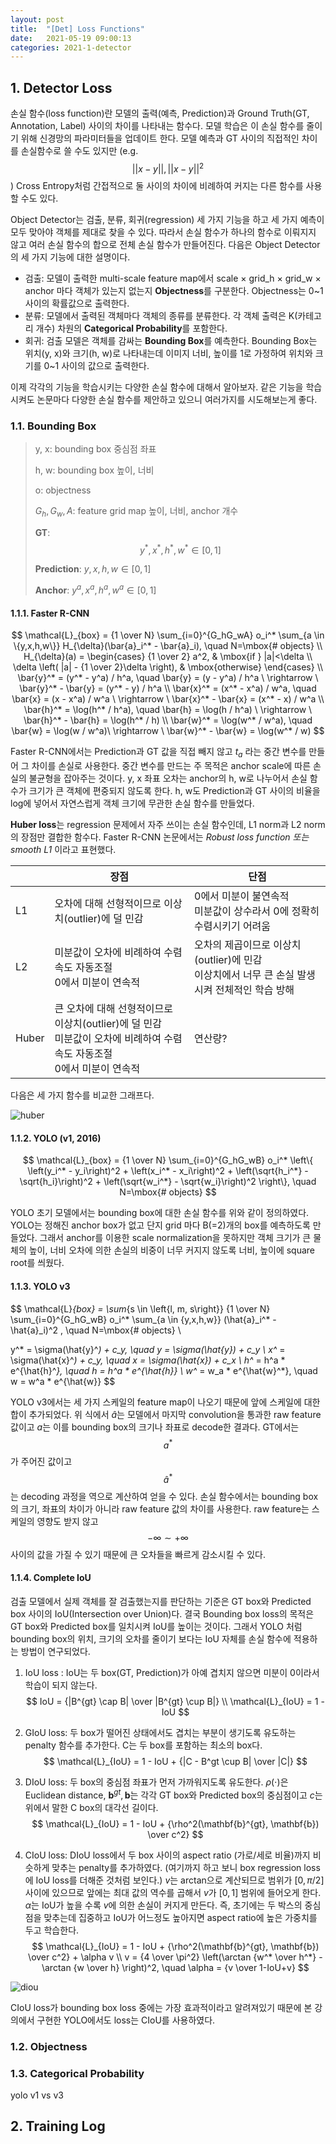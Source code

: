 ```yaml
---
layout: post
title:  "[Det] Loss Functions"
date:   2021-05-19 09:00:13
categories: 2021-1-detector
---
```




## 1. Detector Loss

손실 함수(loss function)란 모델의 출력(예측, Prediction)과 Ground Truth(GT, Annotation, Label) 사이의 차이를 나타내는 함수다. 모델 학습은 이 손실 함수를 줄이기 위해 신경망의 파라미터들을 업데이트 한다. 모델 예측과 GT 사이의 직접적인 차이를 손실함수로 쓸 수도 있지만 (e.g. $$||x-y||, ||x-y||^2$$) Cross Entropy처럼 간접적으로 둘 사이의 차이에 비례하여 커지는 다른 함수를 사용할 수도 있다. 

Object Detector는 검출, 분류, 회귀(regression) 세 가지 기능을 하고 세 가지 예측이 모두 맞아야 객체를 제대로 찾을 수 있다. 따라서 손실 함수가 하나의 함수로 이뤄지지 않고 여러 손실 함수의 합으로 전체 손실 함수가 만들어진다. 다음은 Object Detector의 세 가지 기능에 대한 설명이다.

- 검출: 모델이 출력한 multi-scale feature map에서 scale × grid_h × grid_w × anchor 마다 객체가 있는지 없는지 **Objectness**를 구분한다. Objectness는 0~1 사이의 확률값으로 출력한다.
- 분류: 모델에서 출력된 객체마다 객체의 종류를 분류한다. 각 객체 출력은 K(카테고리 개수) 차원의 **Categorical Probability**를 포함한다.
- 회귀: 검출 모델은 객체를 감싸는 **Bounding Box**를 예측한다. Bounding Box는 위치(y, x)와 크기(h, w)로 나타내는데 이미지 너비, 높이를 1로 가정하여 위치와 크기를 0~1 사이의 값으로 출력한다.

이제 각각의 기능을 학습시키는 다양한 손실 함수에 대해서 알아보자. 같은 기능을 학습시켜도 논문마다 다양한 손실 함수를 제안하고 있으니 여러가지를 시도해보는게 좋다.

### 1.1. Bounding Box

> y, x: bounding box 중심점 좌표
>
> h, w: bounding box 높이, 너비
>
> o: objectness
>
> $G_h, G_w, A$: feature grid map 높이, 너비, anchor 개수
>
> **GT**: $$y^*, x^*, h^*, w^* \in [0, 1]$$
>
> **Prediction**: $y, x, h, w \in [0, 1]$
>
> **Anchor**: $y^a, x^a, h^a, w^a \in [0, 1]$

#### 1.1.1. Faster R-CNN

$$
\mathcal{L}_{box} = {1 \over N} \sum_{i=0}^{G_hG_wA} o_i^* \sum_{a \in \{y,x,h,w\}} H_{\delta}(\bar{a}_i^* - \bar{a}_i), \quad N=\mbox{# objects} \\
H_{\delta}(a) = \begin{cases}
{1 \over 2} a^2, & \mbox{if } |a|<\delta \\
\delta \left( |a| - {1 \over 2}\delta \right), & \mbox{otherwise}
\end{cases} \\
\bar{y}^* = (y^* - y^a) / h^a, \quad \bar{y} = (y - y^a) / h^a \ \rightarrow \ \bar{y}^* - \bar{y} =  (y^* - y) / h^a \\
\bar{x}^* = (x^* - x^a) / w^a, \quad \bar{x} = (x - x^a) / w^a \ \rightarrow \ \bar{x}^* - \bar{x} =  (x^* - x) / w^a \\
\bar{h}^* = \log(h^* / h^a), \quad \bar{h} = \log(h / h^a) \ \rightarrow \ \bar{h}^* - \bar{h} = \log(h^* / h) \\
\bar{w}^* = \log(w^* / w^a), \quad \bar{w} = \log(w / w^a)\ \rightarrow \ \bar{w}^* - \bar{w} = \log(w^* / w)
$$

Faster R-CNN에서는 Prediction과 GT 값을 직접 빼지 않고 $t_a$ 라는 중간 변수를 만들어 그 차이를 손실로 사용한다. 중간 변수를 만드는 주 목적은 anchor scale에 따른 손실의 불균형을 잡아주는 것이다. y, x 좌표 오차는 anchor의 h, w로 나누어서 손실 함수가 크기가 큰 객체에 편중되지 않도록 한다. h, w도 Prediction과 GT 사이의 비율을 log에 넣어서 자연스럽게 객체 크기에 무관한 손실 함수를 만들었다.

**Huber loss**는 regression 문제에서 자주 쓰이는 손실 함수인데, L1 norm과 L2 norm의 장점만 결합한 함수다. Faster R-CNN 논문에서는 *Robust loss function 또는 smooth L1* 이라고 표현했다.

|       | 장점                                                         | 단점                                                         |
| ----- | ------------------------------------------------------------ | ------------------------------------------------------------ |
| L1    | 오차에 대해 선형적이므로 이상치(outlier)에 덜 민감           | 0에서 미분이 불연속적<br />미분값이 상수라서 0에 정확히 수렴시키기 어려움 |
| L2    | 미분값이 오차에 비례하여 수렴속도 자동조절<br />0에서 미분이 연속적 | 오차의 제곱이므로 이상치(outlier)에 민감<br />이상치에서 너무 큰 손실 발생시켜 전체적인 학습 방해 |
| Huber | 큰 오차에 대해 선형적이므로 이상치(outlier)에 덜 민감<br />미분값이 오차에 비례하여 수렴속도 자동조절<br />0에서 미분이 연속적 | 연산량?                                                      |

다음은 세 가지 함수를 비교한 그래프다.

![huber](../assets/detector/huber_loss.png)



#### 1.1.2. YOLO (v1, 2016)

$$
\mathcal{L}_{box} = {1 \over N} \sum_{i=0}^{G_hG_wB} o_i^* \left\{
\left(y_i^* - y_i\right)^2 + \left(x_i^* - x_i\right)^2 + 
\left(\sqrt{h_i^*} - \sqrt{h_i}\right)^2 + \left(\sqrt{w_i^*} - \sqrt{w_i}\right)^2
\right\}, \quad N=\mbox{# objects}
$$

YOLO 초기 모델에서는 bounding box에 대한 손실 함수를 위와 같이 정의하였다. YOLO는 정해진 anchor box가 없고 단지 grid 마다 B(=2)개의 box를 예측하도록 만들었다. 그래서 anchor를 이용한 scale normalization을 못하지만 객체 크기가 큰 물체의 높이, 너비 오차에 의한 손실의 비중이 너무 커지지 않도록 너비, 높이에 square root를 씌웠다.

#### 1.1.3. YOLO v3

$$
\mathcal{L}_{box} = \sum_{s \in \left\{l, m, s\right\}} {1 \over N} \sum_{i=0}^{G_hG_wB} o_i^*
\sum_{a \in \{y,x,h,w\}} (\hat{a}_i^* - \hat{a}_i)^2
, \quad N=\mbox{# objects} \\

y^* = \sigma(\hat{y}^*) + c_y, \quad y = \sigma(\hat{y}) + c_y \\
x^* = \sigma(\hat{x}^*) + c_y, \quad x = \sigma(\hat{x}) + c_x \\
h^* = h^a * e^{\hat{h}^*}, \quad h = h^a * e^{\hat{h}} \\
w^* = w_a * e^{\hat{w}^*}, \quad w = w^a * e^{\hat{w}}
$$

YOLO v3에서는 세 가지 스케일의 feature map이 나오기 때문에 앞에 스케일에 대한 합이 추가되었다. 위 식에서 $\hat{a}$는 모델에서 마지막 convolution을 통과한 raw feature 값이고 $a$는 이를 bounding box의 크기나 좌표로 decode한 결과다. GT에서는 $$a^*$$가 주어진 값이고 $$\hat{a}^*$$는 decoding 과정을 역으로 계산하여 얻을 수 있다. 손실 함수에서는 bounding box의 크기, 좌표의 차이가 아니라 raw feature 값의 차이를 사용한다.   raw feature는 스케일의 영향도 받지 않고 $$-\infty \sim +\infty$$ 사이의 값을 가질 수 있기 때문에 큰 오차들을 빠르게 감소시킬 수 있다.  

#### 1.1.4. Complete IoU

검출 모델에서 실제 객체를 잘 검출했는지를 판단하는 기준은 GT box와 Predicted box 사이의 IoU(Intersection over Union)다. 결국 Bounding box loss의 목적은 GT box와 Predicted box를 일치시켜 IoU를 높이는 것이다. 그래서 YOLO 처럼 bounding box의 위치, 크기의 오차를 줄이기 보다는 IoU 자체를 손실 함수에 적용하는 방법이 연구되었다. 

1. IoU loss : IoU는 두 box(GT, Prediction)가 아예 겹치지 않으면 미분이 0이라서 학습이 되지 않는다.  
   $$
   IoU = {|B^{gt} \cap B| \over |B^{gt} \cup B|} \\
   \mathcal{L}_{IoU} = 1 - IoU
   $$
   
2. GIoU loss: 두 box가 떨어진 상태에서도 겹치는 부분이 생기도록 유도하는 penalty 함수를 추가한다. C는 두 box를 포함하는 최소의 box다.  
   $$
   \mathcal{L}_{IoU} = 1 - IoU + {|C - B^gt \cup B| \over |C|}
   $$
   
3. DIoU loss: 두 box의 중심점 좌표가 먼저 가까워지도록 유도한다. $\rho(\cdot)$은 Euclidean distance, $\mathbf{b}^{gt}, \mathbf{b}$는 각각 GT box와 Predicted box의 중심점이고 $c$는 위에서 말한 C box의 대각선 길이다.  
   $$
   \mathcal{L}_{IoU} = 1 - IoU + {\rho^2(\mathbf{b}^{gt}, \mathbf{b}) \over c^2}
   $$
   
4. CIoU loss: DIoU loss에서 두 box 사이의 aspect ratio (가로/세로 비율)까지 비슷하게 맞추는 penalty를 추가하였다. (여기까지 하고 보니 box regression loss에 IoU loss를 더해준 것처럼 보인다.)  $v$는 arctan으로 계산되므로 범위가 $[0,\pi/2]$ 사이에 있으므로 앞에는 최대 값의 역수를 곱해서 $v$가 $[0,1]$ 범위에 들어오게 한다. $\alpha$는 IoU가 높을 수록 $v$에 의한 손실이 커지게 만든다. 즉, 초기에는 두 박스의 중심점을 맞추는데 집중하고 IoU가 어느정도 높아지면 aspect ratio에 높은 가중치를 두고 학습한다.  
   $$
   \mathcal{L}_{IoU} = 1 - IoU + {\rho^2(\mathbf{b}^{gt}, \mathbf{b}) \over c^2} + \alpha v \\
   v = {4 \over \pi^2} \left(\arctan {w^* \over h^*} - \arctan {w \over h} \right)^2, \quad
   \alpha = {v \over 1-IoU+v}
   $$

![diou](../assets/detector/diou.png)

CIoU loss가 bounding box loss 중에는 가장 효과적이라고 알려져있기 때문에 본 강의에서 구현한 YOLO에서도 loss는 CIoU를 사용하였다.



### 1.2. Objectness



### 1.3. Categorical Probability

yolo v1 vs v3





## 2. Training Log





